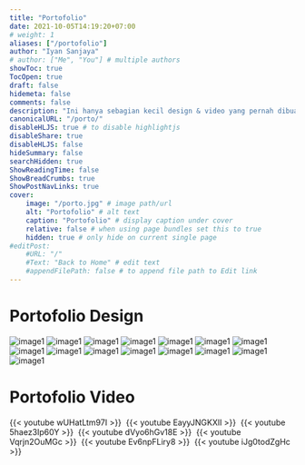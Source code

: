 ```yaml
---
title: "Portofolio"
date: 2021-10-05T14:19:20+07:00
# weight: 1
aliases: ["/portofolio"]
author: "Iyan Sanjaya"
# author: ["Me", "You"] # multiple authors
showToc: true
TocOpen: true
draft: false
hidemeta: false
comments: false
description: "Ini hanya sebagian kecil design & video yang pernah dibuat. Tidak dimasukan semua karena terlalu banyak."
canonicalURL: "/porto/"
disableHLJS: true # to disable highlightjs
disableShare: true
disableHLJS: false
hideSummary: false
searchHidden: true
ShowReadingTime: false
ShowBreadCrumbs: true
ShowPostNavLinks: true
cover:
    image: "/porto.jpg" # image path/url
    alt: "Portofolio" # alt text
    caption: "Portofolio" # display caption under cover
    relative: false # when using page bundles set this to true
    hidden: true # only hide on current single page
#editPost:
    #URL: "/"
    #Text: "Back to Home" # edit text
    #appendFilePath: false # to append file path to Edit link
---
```

# Portofolio Design
![image1](/porto/d0001.jpg)
![image1](/porto/d0002.jpg)
![image1](/porto/d0003.jpg)
![image1](/porto/d0004.jpg)
![image1](/porto/d0005.jpg)
![image1](/porto/d0006.jpg)
![image1](/porto/d0007.jpg)
![image1](/porto/d0008.jpg)
![image1](/porto/d0009.jpg)
![image1](/porto/d0010.jpg)
![image1](/porto/d0011.jpg)
![image1](/porto/d0012.jpg)
![image1](/porto/d0013.jpg)
![image1](/porto/d0014.jpg)
![image1](/porto/d0015.jpg)

# Portofolio Video
{{< youtube wUHatLtm97I >}}&nbsp;
{{< youtube EayyJNGKXlI >}}&nbsp;
{{< youtube 5haez3Ip60Y >}}&nbsp;
{{< youtube dVyo6hGv18E >}}&nbsp;
{{< youtube Vqrjn2OuMGc >}}&nbsp;
{{< youtube Ev6npFLiry8 >}}&nbsp;
{{< youtube iJg0todZgHc >}}